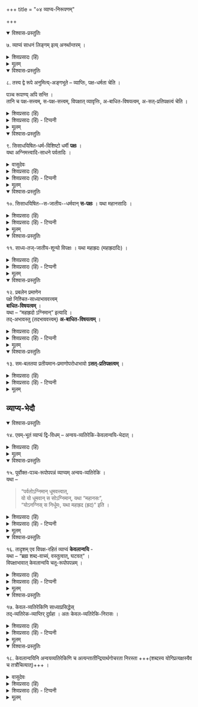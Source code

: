 +++
title = "०४ व्याप्य-निरूपणम्"

+++

<details open><summary>विश्वास-प्रस्तुतिः</summary>

७. व्याप्यं साधनं लिङ्गम् इत्य् अनर्थान्तरम् ।
</details>

<details><summary>शिवप्रसादः (हिं)</summary>

अनुवाद – व्याप्य, साधन तथा लिङ्ग, ये तीनों शब्द एक ही अर्थ के वाचक हैं।
</details>


<details><summary>मूलम्</summary>

७. व्याप्यं साधनं लिङ्गम् इत्यनर्थान्तरम् ।
</details>


<details open><summary>विश्वास-प्रस्तुतिः</summary>

८. तस्य द्वे रूपे अनुमित्य्-अङ्गभूते – व्याप्तिः, पक्ष-धर्मता चेति ।  

पञ्च रूपाण्य् अपि सन्ति ।  
तानि च पक्ष-सत्त्वम्, स-पक्ष-सत्त्वम्, विपक्षात् व्यावृत्तिः, अ-बाधित-विषयत्वम्, अ-सत्-प्रतिपक्षत्वं चेति ।
</details>

<details><summary>शिवप्रसादः (हिं)</summary>

अनुमिति के अङ्गभूत व्याप्य के दो रूप होते हैं-व्याप्ति और पक्षधर्मता ।  

पाँच रूप भी होते हैं — पक्ष में धर्मरूप से रहना, सपक्ष में पाया जाना, विपक्ष में रहना, अबाधितविषयत्व तथा असत्प्रतिपक्षत्व । 
</details>

<details><summary>शिवप्रसादः (हिं) - टिप्पनी</summary>

भा० प्र० - व्याप्य के दो रूप बतलाये जाते हैं, जो अनुमान ज्ञान के अङ्ग हैं- व्याप्ति और पक्षधर्मता । व्याप्ति व्याप्य और व्यापक की नियतसाहचर्यं रूपा होती है, इस अर्थ का विवेचन हम पीछे कर चुके है । 


पक्षधर्मता - व्याप्य का दूसरा रूप तथा अनुमिति का अङ्ग पक्षधर्मता है। पक्ष में व्याप्य का धर्म रूप से पाया जाना ही व्याप्य की पक्षधर्मता है । 'व्याप्यस्य पक्ष- वृत्तित्वं पक्षधर्मता' । अर्थात् अग्नि- व्याप्य धूम की पर्वत रूपी पक्ष में विद्यमानता ही व्याप्य की पक्षधर्मता है । इस पक्षधर्मता का ज्ञान हुए बिना भी व्याप्य के द्वारा व्यापक की सिद्धि नहीं हो सकती है । 


व्याप्ति का ज्ञान होने पर जैसे— जब तक हम यह कह सकते हैं कि पर्वत नहीं जान लें कि पर्वत धूमवान् है, तब तक हम यह कैसे अग्निमान् है । अतएव व्याप्ति के ज्ञान के साथ-साथ अनुमान के लिए पक्षधर्मता का ज्ञान होना अनिवार्य है । 


व्याप्य के पाँच रूप – अनुमिति के अङ्गभूत व्याप्य के पाँच रूप भी स्वीकार किये जाते हैं- 

पक्षधर्मवत्वम् - अर्थात् धूमादि व्याप्य का पर्वतादि पक्षों में धर्म रूप से रहना ।  
सपक्षसत्त्वम् — व्याप्य का पक्ष के सदृश धर्म वाले धर्मी में पाया जाना ।  
विपक्षव्यावृत्तत्वम् - विपक्ष में व्याप्य का नहीं पाया जाना ।  
अबाधितविषयत्वम् - व्याप्य के साध्यभूत विषय का बाधित नहीं होना ।  
असत्प्रतिपक्षत्वम् - प्रतिपक्ष का न होना । 

</details>


<details><summary>मूलम्</summary>

८. तस्य द्वे रूपे अनुमित्यङ्गभूते – व्याप्तिः पक्षधर्मता चेति । पञ्चरूपाण्यपि सन्ति । तानि च पक्षसत्त्वम्/धर्मत्वम्/व्यापकत्वम्, सपक्षसत्त्वम् (सपक्षे सत्त्वम्), विपक्षात् व्यावृत्तिः, अबाधितविषयत्वम्, असत्प्रतिपक्षत्वं चेति ।
</details>


<details open><summary>विश्वास-प्रस्तुतिः</summary>

९. सिसाधयिषित-धर्म-विशिष्टो धर्मी **पक्षः** ।  
यथा अग्निमत्त्वादि-साधने पर्वतादिः ।
</details>

<details><summary>वासुदेवः</summary>

**पर्वतादिर् इति** । तथा च तादृश-पर्वतादिरूप-पक्ष-वृत्तित्वं धूमादेर् अस्तीति प्रथम-रूप-संगतिः । **सिसाधयिषित-सजातीयेति** । सिसाधयिषितो धर्मः पर्वतादि-वृत्तिर् वह्निस् तत्-सजातीयो महानसादिवृत्तिर् वह्निस् तादृश-वह्निरूप- धर्मवान् इत्य् अर्थः । **महानसादिर् इति** । तथा च तादृश-महानसादि-रूप-सपक्ष-वृत्तित्वं धूमादेर् अस्तीति द्वितीय-रूप-संगतिः । **महाह्रद इति** । तथा च तादृश-महाह्रदरूप-विपक्षावृत्तित्वं धूमस्यास्तीति तृतीय-रूप-संगतिः । चतुर्थं दर्शयति - **प्रबलेनेति** । पञ्चमं दर्शयति - **समबलतयेति** । 
</details>

<details><summary>शिवप्रसादः (हिं)</summary>

व्याप्य के अनुमान के द्वारा जिस धर्म को सिद्ध करना अभिप्रेत होता है उस धर्म से जो विशिष्ट होता है, उसे पक्ष कहते हैं । जैसे - अग्निमत्त्व आदि की सिद्धि में पर्वतादि पक्ष हैं । 
</details>

<details><summary>शिवप्रसादः (हिं) - टिप्पनी</summary>

( क ) पक्षधर्मवत्व - यहाँ पर इन रूपों की सामान्य चर्चा आवश्यक है । 'पर्वतोऽग्निमान् धूमवत्वात्' इस अनुमान वाक्य का साध्य है अग्निमत्व । साध्य को ही सिषाधयिषित धर्म कहते हैं । 'साधयितुम् इषितम्' यह 'सिषाधयिषितम्' का अर्थ है इस सिषाधयिषित धर्म से विशिष्ट धर्मी को पक्ष कहते हैं । यहाँ अग्निमत्व रूप सिषा- धयिषित धर्म से विशिष्ट धर्मी पर्वत है, अतएव वही पक्ष हुआ । उस पक्ष में व्याप्य का धर्म रूप से प्रतीत होना ही व्याप्य का पक्षधर्मवत्व कहलाता है । पर्वत के अग्नि- मत्व की सिद्धि के लिए आवश्यक है कि पर्वत के धूमवत्व का ज्ञान हो, बिना पर्वत में धूम को देखे उसके अग्निमान् होने का अनुमान नहीं किया जा सकता है । यही व्याप्य का पक्षधर्मवत्व कहलाता है । 

[[४०]]

</details>


<details><summary>मूलम्</summary>

९. सिसाधयिषितधर्मविशिष्टो धर्मी पक्षः । यथा अग्निमत्त्वादिसाधने पर्वतादिः ।
</details>


<details open><summary>विश्वास-प्रस्तुतिः</summary>

१०. सिसाधयिषित--स-जातीय--धर्मवान् **स-पक्षः** । यथा महानसादिः ।
</details>

<details><summary>शिवप्रसादः (हिं)</summary>

सिषाधयिषित धर्म के सजातीय धर्म से जो विशिष्ट धर्मी होता है, उसे सपक्ष कहते हैं । जैसे—महानस आदि । 
</details>

<details><summary>शिवप्रसादः (हिं) - टिप्पनी</summary>

(ख) सपक्ष सत्त्वम् - सिषाधयिषित धर्म के सदृश धर्म से जो विशिष्ट धर्मी होता है, उसे सपक्ष कहते हैं । जैसे—यहाँ सिषाधयिषित धर्म अग्निमत्त्व है, उसके सदृश ही अग्निमत्त्व से विशिष्ट धर्मी महानस आदि हैं। उन महानस आदि में भी वह्नि से व्याप्य धूम पाया जाता है । अतएव इस व्याप्य में सपक्षसत्त्व अव्याहत है । 

</details>


<details><summary>मूलम्</summary>

१०. सिसाधयिषितसजातीयधर्मवान् सपक्षः । यथा महानसादिः ।
</details>


<details open><summary>विश्वास-प्रस्तुतिः</summary>

११. साध्य-तज्-जातीय-शून्यो विपक्षः । यथा महाह्रदः (महाह्रदादिः) ।
</details>

<details><summary>शिवप्रसादः (हिं)</summary>

[[३१]]


विपक्ष उसे कहते हैं, जो साध्य तथा साध्य के सजातीय धर्म से रहित होता है । जैसे - महाह्रद ( महासरोवर ) आदि । 
</details>

<details><summary>शिवप्रसादः (हिं) - टिप्पनी</summary>

(ग) विपक्षव्यावृत्तत्व - साध्य तथा साध्य के सजातीय धर्मों से शून्य विपक्ष होता है । उस विपक्ष में व्याप्य का न पाया जाना ही विपक्षव्यावृत्तत्व कहलाता है । जैसे— प्रकृत साध्य अग्निमत्त्व तथा उसके सदृश धर्म से रहित जो महाह्रद है, उसमें वह्नि के व्याप्यभूत धूम की सत्ता नहीं पायी जाती है । यही उसका विपक्षव्या- वृत्तत्व है । 

</details>


<details><summary>मूलम्</summary>

११. साध्यतज्जातीयशून्यो विपक्षः । यथा महाह्रदः ।
</details>


<details open><summary>विश्वास-प्रस्तुतिः</summary>

१२. प्रबलेन प्रमाणेन  
पक्षे निश्चित-साध्याभाववत्त्वम्  
**बाधित-विषयत्वम्** ।  
यथा – “महाह्रदो ऽग्निमान्” इत्यादि ।  
तद्-अभावस्तु (तदभाववत्त्वम्) **अ-बाधित-विषयत्वम्** ।
</details>

<details><summary>शिवप्रसादः (हिं)</summary>

प्रबल प्रमाण के द्वारा पक्ष में साध्य के अभाव का निश्चितं हो जाने को बाधितविषयत्व कहलाता है । जैसे— प्रत्यक्ष रूपी प्रबल प्रमाण से सिद्ध है कि महाहृद में अग्नि का अभाव है । 

अतएव महाहृद में व्याप्य की बाधित- विषयता है ।
व्याप्य की बाधितविषयता का न होना ही अबाधितविषयत्व है । 
</details>

<details><summary>शिवप्रसादः (हिं) - टिप्पनी</summary>

(घ ) अबाधितविषयत्व - प्रबल प्रमाण के द्वारा पक्ष में साध्य के अभाव का निश्चित हो जाना ही बाधितविषयत्व है । जैसे— 'महाह्रदोऽग्निमान्' इस वाक्य के द्वारा महाहृद में अग्नि की सत्ता सिद्ध करना ही साध्य है । किन्तु महाहृद में अग्नि की सत्ता प्रत्यक्षतः बाधित है, जो अनुमान की अपेक्षा प्रबल प्रमाण है । अत एव उसका साधक धूमवत्त्व भी बाधित है । किन्तु पर्वत को अग्निमत्त्व का साधक धूम तो अबाधित विषय वाला है । 'पर्वतोऽवह्निमान् धूमवत्त्वात्' इस अनुमान के हेतु में अबाधितविषयता है । 

</details>


<details><summary>मूलम्</summary>

१२. प्रबलेन प्रमाणेन पक्षे निश्चितसाध्याभाववत्त्वम् बाधितविषयत्वम् । यथा – “महाह्रदोऽग्निमान्” इत्यादि । तदभावस्तु (तदभाववत्त्वम्) अबाधितविषयत्वम् ।
</details>

<details open><summary>विश्वास-प्रस्तुतिः</summary>

१३. सम-बलतया प्रतीयमान-प्रमाणोपरोधाभावो **ऽसत्-प्रतिपक्षत्वम्** ।
</details>

<details><summary>शिवप्रसादः (हिं)</summary>

समान रूप से बलवान् प्रतीत होने वाले प्रमाण के द्वारा व्याप्य में किसी प्रकार के उपरोध के न होने को असत्प्रतिपक्षत्व कहते हैं । 
</details>

<details><summary>शिवप्रसादः (हिं) - टिप्पनी</summary>

(ङ) असत्प्रतिपक्षत्व - अर्थात् प्रतिपक्ष का न रहना । साध्य के विपरीत अर्थ के साधक समान बल वाले दूसरे हेतु को प्रतिपक्ष कहते हैं । उस प्रकार के हेत्वन्तर के रहने को सत्प्रतिपक्षत्व कहते हैं । जैसे किसी ने कहा- मही, महीधर आदि सकर्तृक हैं, क्यों कि वे कार्य हैं । इस सकर्तृकत्व साध्य के विपरीत अकर्तृकत्व का साधक दूसरा हेतु अकार्यत्व मही- महीधरादि में हैं । जैसे—मही, महीधर आदि अकर्तृक हैं, क्योंकि वे कार्य नहीं हैं । अतएव उपर्युक्त अनुमान का साधक कार्यत्व हेतु सत्प्रतिपक्षित है । किन्तु पर्वत में अग्निमत्त्व का साधक धूमवत्त्व हेतु असत्प्रतिपक्षत्व से युक्त है । 

</details>


<details><summary>मूलम्</summary>

१३. समबलतया प्रतीयमानप्रमाणोपरोधाभावोऽसत्प्रतिपक्षत्वम् ।
</details>








## व्याप्य-भेदौ 

<details open><summary>विश्वास-प्रस्तुतिः</summary>

१४. एवम्-भूतं व्याप्यं द्वि-विधम् – अन्वय-व्यतिरेकि-केवलान्वयि-भेदात् ।
</details>

<details><summary>शिवप्रसादः (हिं)</summary>

अनुवाद — उपर्युक्त प्रकार का व्याप्य दो प्रकार का होता है - अन्वयव्यतिरेकी और केवलान्वयी । 
</details>


<details><summary>मूलम्</summary>

१४. एवम्भूतं व्याप्यं द्विविधम् – अन्वयव्यतिरेकिकेवलान्वयिभेदात् ।
</details>


<details open><summary>विश्वास-प्रस्तुतिः</summary>

१५. पूर्वोक्त-पञ्च-रूपोपपन्नं व्याप्यम् अन्वय-व्यतिरेकि ।  
यथा – 

> “पर्वतोऽग्निमान् धूमवत्त्वात्,  
यो यो धूमवान् स सोऽग्निमान्, यथा “महानसः”,  
“योऽनग्निस् स निर्धूमः, यथा महाह्रद (ह्रद)” इति ।
</details>

<details><summary>शिवप्रसादः (हिं)</summary>

पूर्वोक्त पाँच रूपों से सम्पन्न व्याप्य अन्वयव्यतिरेकी होता है । जैसे— पर्वत अग्निवाला है, व्याप्य क्योंकि वह धूमवाला है । जो-जो धूमवाला होता है, वह वह अग्नि वाला होता है; जैसे  - महानस ।  
जो अग्निरहित होता है वह निर्धूम होता है; जैसे -ह्रद । 
</details>

<details><summary>शिवप्रसादः (हिं) - टिप्पनी</summary>

भा० प्र० - व्याप्य के आधार पर अनुमान के दो भेद सिद्धान्त में स्वीकार किये जाते है — अन्वयव्यतिरेकी तथा केवलान्वयी । अन्वयव्यतिरेकी अनुमान का व्याप्य उपर्युक्त पांचों रूपों से सम्पन्न होता है, अतएव उसे सभी दार्शनिक स्वीकार करते हैं । 

</details>


<details><summary>मूलम्</summary>

१५. पूर्वोक्तपञ्चरूपोपपन्नं व्याप्यम् अन्वयव्यतिरेकि । यथा – “पर्वतोऽग्निमान् धूमवत्त्वात्, यो यो धूमवान् स सोऽग्निमान्, यथा “महानसः” “योऽग्निः स निर्धूमः, यथा महाह्रद” इति ।
</details>

<details open><summary>विश्वास-प्रस्तुतिः</summary>

१६. तादृशम् एव विपक्ष-रहितं व्याप्यं **केवलान्वयि** -  
यथा – “ब्रह्म शब्द-वाच्यं, वस्तुत्वात्, घटवत्” ।  
विपक्षाभावात् केवलान्वयि चतू-रूपोपपन्नम् ।
</details>

<details><summary>शिवप्रसादः (हिं)</summary>

उपर्युक्त प्रकार का ही विपक्ष रहित व्याप्य जैसे ब्रह्म शब्दवाच्य है, क्योंकि वह वस्तु है, जैसे—घट । विपक्ष के न होने के कारण केवला- न्वयी व्याप्य के चार ही रूप होते हैं । 
</details>

<details><summary>शिवप्रसादः (हिं) - टिप्पनी</summary>

केवलान्वयी अनुमान – इसमें केवल अन्वयव्याप्ति का ही ग्रहण होता है । जैसे— ब्रह्म शब्दवाच्य है, क्योंकि वह घट के समान वस्तु है । जो-जो वस्तु वस्तु होती है, वह वह शब्दवाच्य अवश्य होता है । ऐसी कोई भी वस्तु नहीं है, जो शब्दवाच्य न हो, अतएव यहाँ विपक्ष कुछ है ही नहीं । विपक्ष के न होने से इसमें व्यतिरेकव्याप्ति का ग्रहण नहीं होता है । इसीलिए केवलान्वयी हेतु भी विपक्षव्यावृत्तत्व नामक रूप से रहित होने के कारण अपने चार रूपों से ही युक्त होता है । 
</details>


<details><summary>मूलम्</summary>

१६. तादृशमेव विपक्षरहितं व्याप्यं केवलान्वयि । यथा – “ब्रह्म शब्दवाच्यं, वस्तुत्वात्, घटवत्” । विपक्षाभावात् केवलान्वयि चतूरूपोपपन्नम् ।
</details>


<details open><summary>विश्वास-प्रस्तुतिः</summary>

१७. केवल-व्यतिरेकिणि साध्याप्रसिद्धेस्  
तद्-व्यतिरेक-व्याप्तिर् दुर्ग्रहा । अतः केवल-व्यतिरेकि-निरासः ।
</details>

<details><summary>शिवप्रसादः (हिं)</summary>

केवलव्यतिरेकी हेतु का साध्य अप्रसिद्ध होता है,  
अतः उसका व्याप्तिग्रह हो सकना कठिन है ।  
अत एव सिद्धान्त में केवलव्यतिरेकी अनुमान नहीं स्वीकारा जाता है । 
</details>

<details><summary>शिवप्रसादः (हिं) - टिप्पनी</summary>

केवलव्यतिरेकी अनुमान - नैयायिक केवलान्वयी अनुमान के ही समान केवल- व्यतिरेकी अनुमान को भी स्वीकार करते हैं ! वे कहते हैं कि जिस तरह केवलान्वयी अनुमान का केवलान्वयी हेतु चार रूपों से ही सम्पन्न होकर अपने साध्य को सिद्ध करता है, उसी तरह केवलव्यतिरेकी हेतु भी अपने चार रूपों से सम्पन्न होकर अपने साध्य का साधक होता है । केवलान्वयी हेतु में जिस तरह विपक्षव्यावृत्तत्व नहीं पाया जाता है, उसी तरह केवलव्यतिरेकी हेतु में सपक्षसत्त्व नहीं पाया जाता है । जिस तरह केवलान्वयी में केवल अन्वयव्याप्ति गृहीत होती है, उसी तरह केवल- व्यतिरेकी में केवल व्यतिरेकव्याप्ति ही गृहीत होती है । जिस तरह केवलान्वयी हेतु का विपक्ष नहीं होता, उसी तरह केवलक्ष्यतिरेकी हेतु का सपक्ष नहीं होता है । अत एव केवलान्वयी अनुमान के ही समान केवलव्यतिरेकी अनुमान को भी स्वीकार [[४२]] करना चाहिए । केवलव्यतिरेकी अनुमान का स्वरूप निम्न है— जीव आत्मा है, क्योंकि वह चैतन्यवान् है । जो चैतन्यवान् नहीं होता वह आत्मा नहीं होता; जैसे- घट । यहाँ सब कुछ पक्षान्तर्गत होने के कारण सपक्ष मिलता ही नहीं । अतएव केवल- व्यतिरेकी का साध्य अप्रसिद्ध अर्थात् अनिश्चित होता है । प्रकृत अनुमान के पक्ष के अन्तर्गत सभी चैतन्यवान् पदार्थ पक्षान्तर्गत हैं, उसका विपक्ष सभी जड पदार्थ हैं । किन्तु उसका ऐसा कोई पक्ष नहीं है, जहाँ साध्य का निश्चय हुआ हो । यही इस अनु- मान का दोष है । इसी दोष के चलते विशिष्टाद्वेती केवलव्यतिरेकी अनुमान को स्वीकार नहीं करते हैं । क्योंकि इसका साध्य ही अप्रसिद्ध है । साध्य की अप्रसिद्धि बहुत बड़ा दोष है । नैयायिक विद्वान् केवलव्यतिरेकी हेतु को अवीत हेतु भी कहते हैं । अवीत हेतु की व्युत्पत्ति है— 'वीतः — विशेषेण इतः भूयः साध्यवद् देशस्थितः अन्वयव्याप्तिभावहेतुः । तद्भिन्नो हेतुः अवीतहेतुः – केवलव्यतिरेकिव्याप्तिमान् हेतुः ।' 

</details>


<details><summary>मूलम्</summary>

१७. केवलव्यतिरेकिणि साध्याप्रसिद्धेस्तद्व्यतिरेकव्याप्तिर् दुर्ग्रहा । अतः केवलव्यतिरेकिनिरासः ।
</details>


<details open><summary>विश्वास-प्रस्तुतिः</summary>

१८. केवलान्वयिनि अन्वयव्यतिरेकिणि च अत्यन्तातीन्द्रियार्थगोचरता निरस्ता +++(शब्दस्य योगिप्रत्यक्षस्यैव च तत्रौचित्यात्)+++ ।
</details>

<details><summary>वासुदेवः</summary>

**साध्याप्रसिद्धेर् इति** । यथा पृथिवी गन्धवती पृथिवीत्वाद् इत्य् अत्र गन्धो न प्रसिद्धः । पक्ष एव प्रसिद्धश् चेत् सिद्ध-साधनम् । सपक्षे चेत् केवल-व्यतिरकित्व-हानिः । विपक्षे चेद् व्याघातः । अप्रसिद्धे च साध्ये तद् अभाव-व्याप्तिर् दुर्ग्रहा । प्रतियोगि-प्रमितिं विना ऽभाव-प्रमितेर् अयोगात् । नन्व् अस्त्वेवं भाव-साध्यक-स्थले । पृथिवीतरेभ्यो भिद्यते गन्धवत्वाद् इत्य् आद्य्-अभाव-साध्यक-स्थले त्व् अभावाभावस्य भावरूपत्वेन तस्य च भावस्य प्रतियोगि-प्रमितिं विना ऽपि सिद्धत्वात् तद्व्याप्तिः सुग्रहैवेति चेद् भ्रान्तो ऽसि । व्यतिरेकस्य भावात्मत्वे ऽपि व्यतिरेक-व्याप्ति-कथनावस्थायां साध्य-अभावरूपतया कथनम् अवश्यंभावि । यदितरेभ्यो न भिद्यते तद् गन्धवन् न भवतीति हि व्यतिरेक-व्याप्ति-कथनम् । अन्यथा साध्य-प्रतिभटत्वाभावे व्यतिरेक-व्यवहारानुपपत्तेः । ननु शब्दः पृथिव्य्-आद्य्-अष्टद्रव्यातिरिक्त-द्रव्याश्रितः, शब्दत्वाद् इत्य् अत्र साध्यस्य द्रव्याश्रितत्व-रूप-सामान्य-रूपेण प्रसिद्धिर् अस्त्येव । शब्दः क्वचिद् आश्रितो गुणत्वाद् इत्य् अनुमानेन तत्-सिद्धेर् इति चेन् न । सामान्य-रूपेण प्रसिद्धि-सत्त्वे ऽपि साध्यतावच्छेदक-रूपेण प्रसिद्ध्य्-अभावात् । धूम-वह्नि-संबन्ध-प्रतिपत्तौ पदार्थत्वेन तयोः प्रतीतेर् अतन्त्रत्वात् । 
</details>

<details><summary>शिवप्रसादः (हिं)</summary>

किञ्चव सिद्धान्त में केवलान्वयि तथा अन्वयव्य- तिरेकी अनुमान के द्वारा अत्यन्त अतीन्द्रिय पदार्थ की भी अनुमिति नहीं स्वीकार की जाती है । 

</details>

<details><summary>शिवप्रसादः (हिं) - टिप्पनी</summary>

से 1 

नैयायिक विद्वान् केवलान्वयी तथा केवलव्यतिरेकी हेतुओं के द्वारा ईश्वर को सिद्ध करके ईश्वर को अनुमानप्रमाणैकसमधिगम्य सिद्ध करते हैं । किन्तु विशिष्टा- द्वैती विद्वानों का कहना है कि ईश्वर अत्यन्त अतीन्द्रियपदार्थ है । उसका ग्रहण न तो केवलान्वयी अनुमान से संभव है और न तो केवलव्यतिरेकी अनुमान अत्यन्त अतीन्द्रिय पदार्थ का व्याप्तिग्रह ही असंभव है । अतएव ईश्वर को शास्त्रक- समधिगम्य मानना चाहिए। इस बात का प्रतिपादन महर्षि बादरायण भी 'शास्त्रयोनित्वाधिकरण के शास्त्रयोनित्वात्' सूत्र में करते हैं । 'शास्त्रं योनिः प्रमाणं यस्मिन्नसौ तत् शास्त्रयोनिः । तस्य भावस्तत्त्वम्, तस्मात्' । यह 'शास्त्रयोनित्वात् ' सूत्र की व्युत्पत्ति है । इसी अर्थ का अनुवाद करते हुए श्रीवेदान्तदेशिक तत्त्वमुक्ता- कलाप के नायकसर के प्रथम श्लोक में कहते हैं - 'व्याप्त्याद्यव्याकुलाभिः श्रुति- भिरधिगतो विश्वनेता ।' अर्थात् सम्पूर्ण जगत् के नियामक श्रीभगवान् में व्याप्ति आदि के दोषों से रहित श्रुति ही एकमात्र बोधक प्रमाण है । इसी से ईश्वर का बोध होता है । 

</details>


<details><summary>मूलम्</summary>

१८. केवलान्वयिनि अन्वयव्यतिरेकिणि च अत्यन्तातीन्द्रियार्थगोचरता निरस्ता ।
</details>
